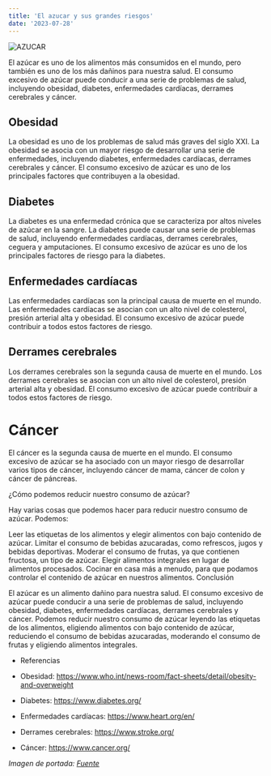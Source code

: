 ```yaml
---
title: 'El azucar y sus grandes riesgos'
date: '2023-07-28'
---
```


![AZUCAR](https://albaclinicadental.com/es/wp-content/uploads/sucre-veri.jpg)

El azúcar es uno de los alimentos más consumidos en el mundo, pero también es uno de los más dañinos para nuestra salud. El consumo excesivo de azúcar puede conducir a una serie de problemas de salud, incluyendo obesidad, diabetes, enfermedades cardíacas, derrames cerebrales y cáncer.

## Obesidad

La obesidad es uno de los problemas de salud más graves del siglo XXI. La obesidad se asocia con un mayor riesgo de desarrollar una serie de enfermedades, incluyendo diabetes, enfermedades cardíacas, derrames cerebrales y cáncer. El consumo excesivo de azúcar es uno de los principales factores que contribuyen a la obesidad.

## Diabetes

La diabetes es una enfermedad crónica que se caracteriza por altos niveles de azúcar en la sangre. La diabetes puede causar una serie de problemas de salud, incluyendo enfermedades cardíacas, derrames cerebrales, ceguera y amputaciones. El consumo excesivo de azúcar es uno de los principales factores de riesgo para la diabetes.

## Enfermedades cardíacas

Las enfermedades cardíacas son la principal causa de muerte en el mundo. Las enfermedades cardíacas se asocian con un alto nivel de colesterol, presión arterial alta y obesidad. El consumo excesivo de azúcar puede contribuir a todos estos factores de riesgo.

## Derrames cerebrales

Los derrames cerebrales son la segunda causa de muerte en el mundo. Los derrames cerebrales se asocian con un alto nivel de colesterol, presión arterial alta y obesidad. El consumo excesivo de azúcar puede contribuir a todos estos factores de riesgo.

# Cáncer

El cáncer es la segunda causa de muerte en el mundo. El consumo excesivo de azúcar se ha asociado con un mayor riesgo de desarrollar varios tipos de cáncer, incluyendo cáncer de mama, cáncer de colon y cáncer de páncreas.

¿Cómo podemos reducir nuestro consumo de azúcar?

Hay varias cosas que podemos hacer para reducir nuestro consumo de azúcar. Podemos:

Leer las etiquetas de los alimentos y elegir alimentos con bajo contenido de azúcar.
Limitar el consumo de bebidas azucaradas, como refrescos, jugos y bebidas deportivas.
Moderar el consumo de frutas, ya que contienen fructosa, un tipo de azúcar.
Elegir alimentos integrales en lugar de alimentos procesados.
Cocinar en casa más a menudo, para que podamos controlar el contenido de azúcar en nuestros alimentos.
Conclusión

El azúcar es un alimento dañino para nuestra salud. El consumo excesivo de azúcar puede conducir a una serie de problemas de salud, incluyendo obesidad, diabetes, enfermedades cardíacas, derrames cerebrales y cáncer. Podemos reducir nuestro consumo de azúcar leyendo las etiquetas de los alimentos, eligiendo alimentos con bajo contenido de azúcar, reduciendo el consumo de bebidas azucaradas, moderando el consumo de frutas y eligiendo alimentos integrales.

- Referencias



- Obesidad: https://www.who.int/news-room/fact-sheets/detail/obesity-and-overweight
- Diabetes: https://www.diabetes.org/
- Enfermedades cardíacas: https://www.heart.org/en/
- Derrames cerebrales: https://www.stroke.org/
- Cáncer: https://www.cancer.org/

*Imagen de portada: [Fuente](https://albaclinicadental.com/es/wp-content/uploads/sucre-veri.jpg)*
